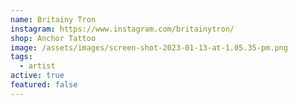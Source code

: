 ```yaml
---
name: Britainy Tron
instagram: https://www.instagram.com/britainytron/
shop: Anchor Tattoo
image: /assets/images/screen-shot-2023-01-13-at-1.05.35-pm.png
tags:
  - artist
active: true
featured: false
---
```

